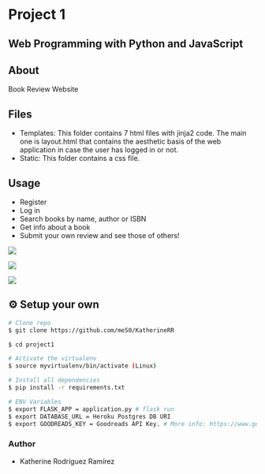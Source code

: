 # Project 1

## Web Programming with Python and JavaScript

## About

Book Review Website

## Files

* Templates: This folder contains 7 html files with jinja2 code. The main one is layout.html that contains the aesthetic basis of the web application in case the user has logged in or not.
* Static: This folder contains a css file.

## Usage

* Register
* Log in
* Search books by name, author or ISBN
* Get info about a book
* Submit your own review and see those of others!

![](https://i.imgur.com/fgXGwVH.png)

![](https://i.imgur.com/fjk4yfy.png)

![](https://i.imgur.com/Wa2BJv8.png)


## :gear: Setup your own

```bash
# Clone repo
$ git clone https://github.com/me50/KatherineRR

$ cd project1

# Activate the virtualenv
$ source myvirtualenv/bin/activate (Linux)

# Install all dependencies
$ pip install -r requirements.txt

# ENV Variables
$ export FLASK_APP = application.py # flask run
$ export DATABASE_URL = Heroku Postgres DB URI
$ export GOODREADS_KEY = Goodreads API Key. # More info: https://www.goodreads.com/api
```
### Author
* Katherine Rodríguez Ramírez
